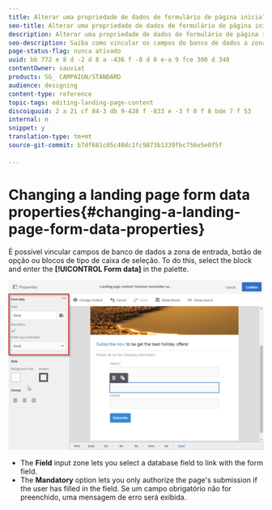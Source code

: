 ```yaml
---
title: Alterar uma propriedade de dados de formulário de página inicial
seo-title: Alterar uma propriedade de dados de formulário de página inicial
description: Alterar uma propriedade de dados de formulário de página inicial
seo-description: Saiba como vincular os campos do banco de dados a zona de entrada, botão de opção ou blocos de tipo de caixa de seleção.
page-status-flag: nunca ativado
uuid: bb 772 e 8 d -2 d 8 a -436 f -8 d 0 e-a 9 fce 300 d 340
contentOwner: sauviat
products: SG_ CAMPAIGN/STANDARD
audience: designing
content-type: reference
topic-tags: editing-landing-page-content
discoiquuid: 2 a 21 cf 84-3 db 9-428 f -833 e -3 f 0 f 8 bde 7 f 53
internal: n
snippet: y
translation-type: tm+mt
source-git-commit: b7df681c05c48dc1fc9873b1339fbc756e5e0f5f

---
```



# Changing a landing page form data properties{#changing-a-landing-page-form-data-properties}

É possível vincular campos de banco de dados a zona de entrada, botão de opção ou blocos de tipo de caixa de seleção. To do this, select the block and enter the **[!UICONTROL Form data]** in the palette.

![](assets/delivery_content_9.png)

* The **Field** input zone lets you select a database field to link with the form field.
* The **Mandatory** option lets you only authorize the page's submission if the user has filled in the field. Se um campo obrigatório não for preenchido, uma mensagem de erro será exibida.

